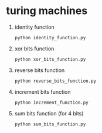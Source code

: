 # turing machines

1. identity function

    ```
    python identity_function.py
    ```

1. xor bits function

    ```
    python xor_bits_function.py
    ```

1. reverse bits function

    ```
    python reverse_bits_function.py
    ```

1. increment bits function

    ```
    python increment_function.py
    ```

1. sum bits function (for 4 bits)

    ```
    python sum_bits_function.py
    ```
